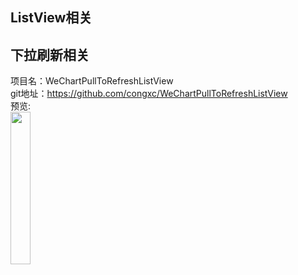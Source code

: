 ## ListView相关<br>

## 下拉刷新相关<br>
项目名：WeChartPullToRefreshListView<br>
git地址：https://github.com/congxc/WeChartPullToRefreshListView<br>
预览:<br>
<img src="https://github.com/congxc/WeChartPullToRefreshListView/raw/master/images/%E4%B8%8B%E6%8B%89%E5%88%B7%E6%96%B0.png" width="25%" />
